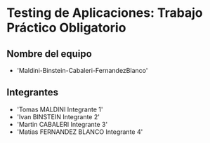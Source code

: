 # Testing de Aplicaciones: Trabajo Práctico Obligatorio
## Nombre del equipo
- 'Maldini-Binstein-Cabaleri-FernandezBlanco'
## Integrantes
- 'Tomas MALDINI Integrante 1'
- 'Ivan BINSTEIN Integrante 2'
- 'Martin CABALERI Integrante 3'
- 'Matias FERNANDEZ BLANCO Integrante 4'
